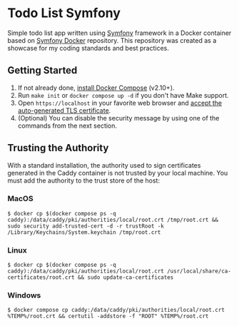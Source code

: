# Todo List Symfony

Simple todo list app written using [Symfony](https://github.com/symfony/symfony) framework in a Docker container based on [Symfony Docker](https://github.com/dunglas/symfony-docker) repository. This repository was created as a showcase for my coding standards and best practices.

## Getting Started

1. If not already done, [install Docker Compose](https://docs.docker.com/compose/install/) (v2.10+).
2. Run `make init` or `docker compose up -d` if you don't have Make support.
3. Open `https://localhost` in your favorite web browser and [accept the auto-generated TLS certificate](https://stackoverflow.com/a/15076602/1352334).
4. (Optional) You can disable the security message by using one of the commands from the next section.

## Trusting the Authority

With a standard installation, the authority used to sign certificates generated in the Caddy container is not trusted by your local machine. You must add the authority to the trust store of the host:

### MacOS
```
$ docker cp $(docker compose ps -q caddy):/data/caddy/pki/authorities/local/root.crt /tmp/root.crt && sudo security add-trusted-cert -d -r trustRoot -k /Library/Keychains/System.keychain /tmp/root.crt
```
### Linux
```
$ docker cp $(docker compose ps -q caddy):/data/caddy/pki/authorities/local/root.crt /usr/local/share/ca-certificates/root.crt && sudo update-ca-certificates
```
### Windows
```
$ docker compose cp caddy:/data/caddy/pki/authorities/local/root.crt %TEMP%/root.crt && certutil -addstore -f "ROOT" %TEMP%/root.crt
```

